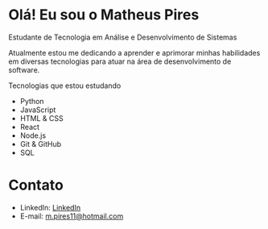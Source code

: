 # Olá!  Eu sou o Matheus Pires

Estudante de Tecnologia em Análise e Desenvolvimento de Sistemas  

Atualmente estou me dedicando a aprender e aprimorar minhas habilidades em diversas tecnologias para atuar na área de desenvolvimento de software.  

Tecnologias que estou estudando
- Python  
- JavaScript  
- HTML & CSS  
- React  
- Node.js  
- Git & GitHub  
- SQL  

# Contato
- LinkedIn: [LinkedIn](www.linkedin.com/in/matheus-pires-de-moraes-916ab8381)  
- E-mail: m.pires11@hotmail.com
